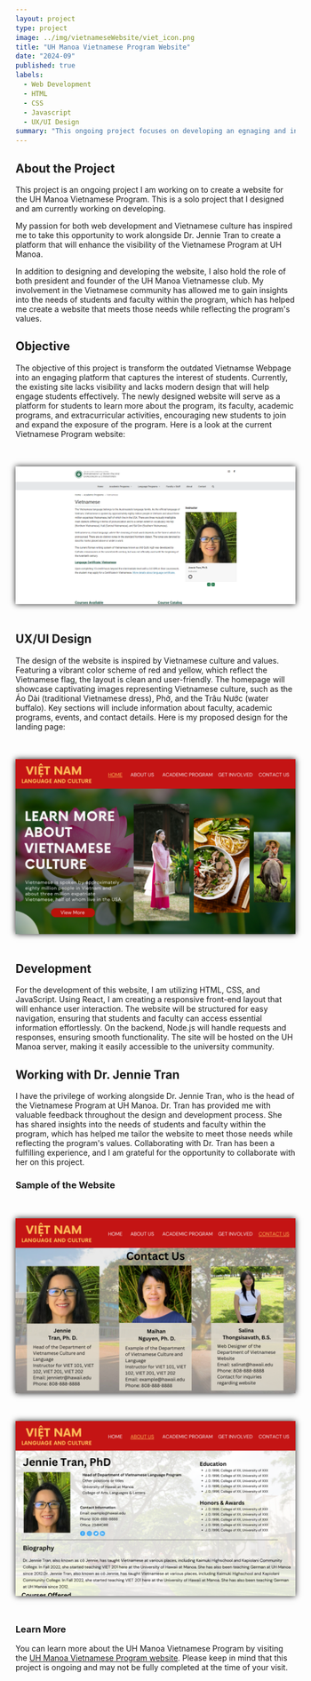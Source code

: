 ```yaml
---
layout: project
type: project
image: ../img/vietnameseWebsite/viet_icon.png
title: "UH Manoa Vietnamese Program Website"
date: "2024-09"
published: true
labels:
  - Web Development
  - HTML
  - CSS
  - Javascript
  - UX/UI Design
summary: "This ongoing project focuses on developing an egnaging and informative website for the UH Manoa Vietnamese program. As a solo project, I am designing and developing the website to enhance accessibility for students and faculty with resources and information about the program."
---
```


## About the Project 

This project is an ongoing project I am working on to create a website for the UH Manoa Vietnamese Program. This is a solo project that I designed and am currently working on developing.

My passion for both web development and Vietnamese culture has inspired me to take this opportunity to work alongside Dr. Jennie Tran to create a platform that will enhance the visibility of the Vietnamese Program at UH Manoa.

In addition to designing and developing the website, I also hold the role of both president and founder of the UH Manoa Vietnamesse club. My involvement in the Vietnamese community has allowed me to gain insights into the needs of students and faculty within the program, which has helped me create a website that meets those needs while reflecting the program's values.

## Objective 

The objective of this project is transform the outdated Vietnamse Webpage into an engaging platform that captures the interest of students. Currently, the existing site lacks visibility and lacks modern design that will help engage students effectively. The newly designed website will serve as a platform for students to learn more about the program, its faculty, academic programs, and extracurricular activities, encouraging new students to join and expand the exposure of the program. Here is a look at the current Vietnamese Program website:

<img class="img-fluid" src="../img/vietnameseWebsite/oldVietWebsite.png" width="600px" style="margin: 50px auto; display: block; box-shadow: 0 0 10px; width: auto;" alt="picture">

## UX/UI Design

The design of the website is inspired by Vietnamese culture and values. Featuring a vibrant color scheme of red and yellow, which reflect the Vietnamese flag, the layout is clean and user-friendly. The homepage will showcase captivating images representing Vietnamese culture, such as the Áo Dài (traditional Vietnamese dress), Phở, and the Trâu Nước (water buffalo). Key sections will include information about faculty, academic programs, events, and contact details. Here is my proposed design for the landing page:

<div class="text-center p-4">
<img class="img-fluid" src="../img/vietnameseWebsite/LandingPage_Sample_1.png" width="1600px" style="margin: 50px auto; display: block; box-shadow: 0 0 10px; width: auto;" alt="picture">
</div>

## Development

For the development of this website, I am utilizing HTML, CSS, and JavaScript. Using React, I am creating a responsive front-end layout that will enhance user interaction. The website will be structured for easy navigation, ensuring that students and faculty can access essential information effortlessly. On the backend, Node.js will handle requests and responses, ensuring smooth functionality. The site will be hosted on the UH Manoa server, making it easily accessible to the university community.

## Working with Dr. Jennie Tran

I have the privilege of working alongside Dr. Jennie Tran, who is the head of the Vietnamese Program at UH Manoa. Dr. Tran has provided me with valuable feedback throughout the design and development process. She has shared insights into the needs of students and faculty within the program, which has helped me tailor the website to meet those needs while reflecting the program's values. Collaborating with Dr. Tran has been a fulfilling experience, and I am grateful for the opportunity to collaborate with her on this project.

### Sample of the Website

<img class="img-fluid" src="../img/vietnameseWebsite/ContactUsPage_Faculty_Sample.png" width="600px" style="margin: 50px auto; display: block; box-shadow: 0 0 10px; width: auto;" alt="picture">

<img class="img-fluid" src="../img/vietnameseWebsite/AboutUsPage_Mission_Sample.png" width="600px" style="margin: 50px auto; display: block; box-shadow: 0 0 10px; width: auto;" alt="picture">

### Learn More

You can learn more about the UH Manoa Vietnamese Program by visiting the [UH Manoa Vietnamese Program website](https://manoa.hawaii.edu/ipll/academic-programs/vietnamese/). Please keep in mind that this project is ongoing and may not be fully completed at the time of your visit.


